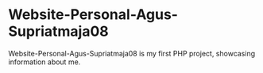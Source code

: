 # Website-Personal-Agus-Supriatmaja08
Website-Personal-Agus-Supriatmaja08 is my first PHP project, showcasing information about me.
